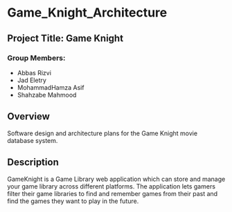 # Game_Knight_Architecture
## Project Title: Game Knight
### Group Members: 
* Abbas Rizvi
* Jad Eletry
* MohammadHamza Asif
* Shahzabe Mahmood

## Overview 
Software design and architecture plans for the Game Knight movie database system. 

## Description
GameKnight is a Game Library web application which can store and manage your game library across different platforms. The application lets gamers filter their game libraries to find and remember games from their past and find the games they want to play in the future. 
